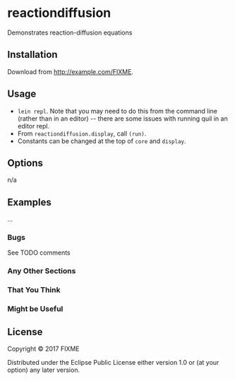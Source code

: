 # reactiondiffusion

Demonstrates reaction-diffusion equations

## Installation

Download from http://example.com/FIXME.

## Usage

- `lein repl`. Note that you may need to do this from the command line (rather than in an editor) -- there are some issues with running quil in an editor repl.
- From `reactiondiffusion.display`, call `(run)`.
- Constants can be changed at the top of `core` and `display`.

## Options

n/a

## Examples

...

### Bugs

See TODO comments

### Any Other Sections
### That You Think
### Might be Useful

## License

Copyright © 2017 FIXME

Distributed under the Eclipse Public License either version 1.0 or (at
your option) any later version.
